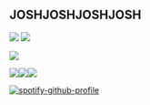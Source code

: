 
## JOSHJOSHJOSHJOSH
[![](https://files.catbox.moe/zuc8x1.png)](https://rentry.co/cuIturalphiIistine) [![](https://files.catbox.moe/k2k0me.png)](https://blarvink.straw.page)

![](https://komarev.com/ghpvc/?username=culturalphilistine&color=850000)


![](https://images-wixmp-ed30a86b8c4ca887773594c2.wixmp.com/f/cf79e087-c4e0-406e-8eed-fc62e1142056/dbq2um2-0cf9f8a1-3a11-4e94-a2d3-34d531d18423.png/v1/fill/w_99,h_56/red_angel_aesthetic_stamp_by_hematology_dbq2um2-fullview.png?token=eyJ0eXAiOiJKV1QiLCJhbGciOiJIUzI1NiJ9.eyJzdWIiOiJ1cm46YXBwOjdlMGQxODg5ODIyNjQzNzNhNWYwZDQxNWVhMGQyNmUwIiwiaXNzIjoidXJuOmFwcDo3ZTBkMTg4OTgyMjY0MzczYTVmMGQ0MTVlYTBkMjZlMCIsIm9iaiI6W1t7ImhlaWdodCI6Ijw9NTYiLCJwYXRoIjoiXC9mXC9jZjc5ZTA4Ny1jNGUwLTQwNmUtOGVlZC1mYzYyZTExNDIwNTZcL2RicTJ1bTItMGNmOWY4YTEtM2ExMS00ZTk0LWEyZDMtMzRkNTMxZDE4NDIzLnBuZyIsIndpZHRoIjoiPD05OSJ9XV0sImF1ZCI6WyJ1cm46c2VydmljZTppbWFnZS5vcGVyYXRpb25zIl19.vZwp7wGZhH793HOWb7-kSPG9zmap0-QIsMNucePDxAw)![](https://images-wixmp-ed30a86b8c4ca887773594c2.wixmp.com/f/f18b676c-b697-460f-bb2e-cec0dd7587e5/daz2eto-339458dd-3727-4c6c-b881-b7f2198ef5d5.png/v1/fill/w_99,h_56/wrath_by_yamborghini_high_daz2eto-fullview.png?token=eyJ0eXAiOiJKV1QiLCJhbGciOiJIUzI1NiJ9.eyJzdWIiOiJ1cm46YXBwOjdlMGQxODg5ODIyNjQzNzNhNWYwZDQxNWVhMGQyNmUwIiwiaXNzIjoidXJuOmFwcDo3ZTBkMTg4OTgyMjY0MzczYTVmMGQ0MTVlYTBkMjZlMCIsIm9iaiI6W1t7ImhlaWdodCI6Ijw9NTYiLCJwYXRoIjoiXC9mXC9mMThiNjc2Yy1iNjk3LTQ2MGYtYmIyZS1jZWMwZGQ3NTg3ZTVcL2RhejJldG8tMzM5NDU4ZGQtMzcyNy00YzZjLWI4ODEtYjdmMjE5OGVmNWQ1LnBuZyIsIndpZHRoIjoiPD05OSJ9XV0sImF1ZCI6WyJ1cm46c2VydmljZTppbWFnZS5vcGVyYXRpb25zIl19.rEEfTaRYLIX2qRdtrydwPNh9NMoW6RNYXojkAl3b52M)![](https://images-wixmp-ed30a86b8c4ca887773594c2.wixmp.com/f/c3fe3b05-bb66-4c60-8e2e-e31dcda9a7d9/db9wdh0-b177adcc-adec-47e6-ae84-b9d7e138a471.png/v1/fill/w_99,h_56/red_graves_stamp_by_hearthstoneadopts_db9wdh0-fullview.png?token=eyJ0eXAiOiJKV1QiLCJhbGciOiJIUzI1NiJ9.eyJzdWIiOiJ1cm46YXBwOjdlMGQxODg5ODIyNjQzNzNhNWYwZDQxNWVhMGQyNmUwIiwiaXNzIjoidXJuOmFwcDo3ZTBkMTg4OTgyMjY0MzczYTVmMGQ0MTVlYTBkMjZlMCIsIm9iaiI6W1t7ImhlaWdodCI6Ijw9NTYiLCJwYXRoIjoiXC9mXC9jM2ZlM2IwNS1iYjY2LTRjNjAtOGUyZS1lMzFkY2RhOWE3ZDlcL2RiOXdkaDAtYjE3N2FkY2MtYWRlYy00N2U2LWFlODQtYjlkN2UxMzhhNDcxLnBuZyIsIndpZHRoIjoiPD05OSJ9XV0sImF1ZCI6WyJ1cm46c2VydmljZTppbWFnZS5vcGVyYXRpb25zIl19.C9wGuYxEjfWtMetVpKx6T7s4aUR7Xa9MlI8DQQ_Pj0g)

[![spotify-github-profile](https://spotify-github-profile.kittinanx.com/api/view?uid=31ld6snspnl7bqiru4xskv4r74tm&cover_image=true&theme=natemoo-re&show_offline=true&background_color=000000&interchange=false&bar_color=7d0505&bar_color_cover=false)](https://github.com/kittinan/spotify-github-profile)
